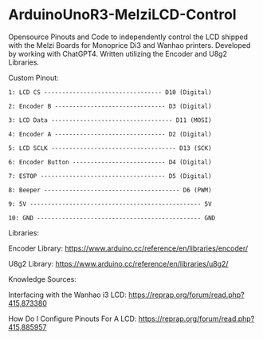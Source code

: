 # ArduinoUnoR3-MelziLCD-Control
Opensource Pinouts and Code to independently control the LCD shipped with the Melzi Boards for Monoprice Di3 and Wanhao printers. Developed by working with ChatGPT4.
Written utilizing the Encoder and U8g2 Libraries.

Custom Pinout: 

    1: LCD CS --------------------------------- D10 (Digital)

    2: Encoder B ------------------------------- D3 (Digital)
    
    3: LCD Data ---------------------------------- D11 (MOSI)
    
    4: Encoder A ------------------------------- D2 (Digital)
    
    5: LCD SCLK ----------------------------------- D13 (SCK)
    
    6: Encoder Button -------------------------- D4 (Digital)
    
    7: ESTOP ----------------------------------- D5 (Digital)
    
    8: Beeper -------------------------------------- D6 (PWM)
    
    9: 5V ------------------------------------------------ 5V
    
    10: GND ---------------------------------------------- GND

Libraries:

Encoder Library:
https://www.arduino.cc/reference/en/libraries/encoder/

U8g2 Library:
https://www.arduino.cc/reference/en/libraries/u8g2/

Knowledge Sources:

Interfacing with the Wanhao i3 LCD: 
https://reprap.org/forum/read.php?415,873380

How Do I Configure Pinouts For A LCD: 
https://reprap.org/forum/read.php?415,885957